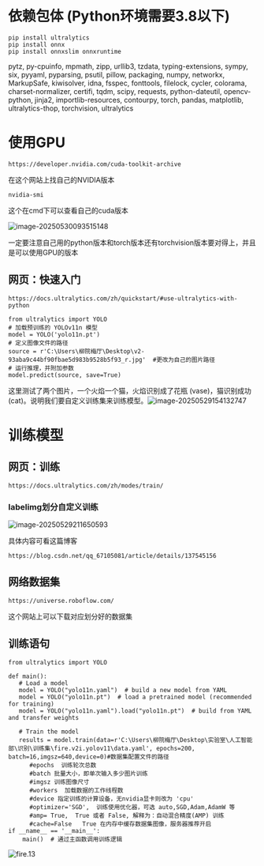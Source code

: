 # 依赖包体 (Python环境需要3.8以下)

```
pip install ultralytics
pip install onnx
pip install onnxslim onnxruntime
```

pytz, py-cpuinfo, mpmath, zipp, urllib3, tzdata, typing-extensions, sympy, six, pyyaml, pyparsing, psutil, pillow, packaging, numpy, networkx, MarkupSafe, kiwisolver, idna, fsspec, fonttools, filelock, cycler, colorama, charset-normalizer, certifi, tqdm, scipy, requests, python-dateutil, opencv-python, jinja2, importlib-resources, contourpy, torch, pandas, matplotlib, ultralytics-thop, torchvision, ultralytics

# 使用GPU

```
https://developer.nvidia.com/cuda-toolkit-archive
```

在这个网站上找自己的NVIDIA版本

```
nvidia-smi
```

这个在cmd下可以查看自己的cuda版本

![image-20250530093515148](C:\Users\柳院梅厅\AppData\Roaming\Typora\typora-user-images\image-20250530093515148.png)

一定要注意自己用的python版本和torch版本还有torchvision版本要对得上，并且是可以使用GPU的版本

## 网页：快速入门

```
https://docs.ultralytics.com/zh/quickstart/#use-ultralytics-with-python
```

```
from ultralytics import YOLO
# 加载预训练的 YOLOv11n 模型
model = YOLO('yolo11n.pt')
# 定义图像文件的路径
source = r'C:\Users\柳院梅厅\Desktop\v2-93aba9c44bf90fbae5d983b9528b5f93_r.jpg'  #更改为自己的图片路径
# 运行推理，并附加参数
model.predict(source, save=True)
```

这里测试了两个图片，一个火焰一个猫，火焰识别成了花瓶 (vase)，猫识别成功 (cat)。说明我们要自定义训练集来训练模型。![image-20250529154132747](C:\Users\柳院梅厅\AppData\Roaming\Typora\typora-user-images\image-20250529154132747.png)

# 训练模型

## 网页：训练

```
https://docs.ultralytics.com/zh/modes/train/
```

### labelimg划分自定义训练

![image-20250529211650593](C:\Users\柳院梅厅\AppData\Roaming\Typora\typora-user-images\image-20250529211650593.png)

具体内容可看这篇博客

```
https://blog.csdn.net/qq_67105081/article/details/137545156
```

## 网络数据集

```
https://universe.roboflow.com/
```

这个网站上可以下载对应划分好的数据集

## 训练语句

```
from ultralytics import YOLO

def main():
   # Load a model
   model = YOLO("yolo11n.yaml")  # build a new model from YAML
   model = YOLO("yolo11n.pt")  # load a pretrained model (recommended for training)
   model = YOLO("yolo11n.yaml").load("yolo11n.pt")  # build from YAML and transfer weights

   # Train the model
   results = model.train(data=r'C:\Users\柳院梅厅\Desktop\实验室\人工智能部\识别\训练集\fire.v2i.yolov11\data.yaml', epochs=200, batch=16,imgsz=640,device=0)#数据集配置文件的路径
      #epochs  训练轮次总数
      #batch 批量大小，即单次输入多少图片训练
      #imgsz 训练图像尺寸
      #workers  加载数据的工作线程数
      #device 指定训练的计算设备，无nvidia显卡则改为 'cpu'
      #optimizer='SGD',  训练使用优化器，可选 auto,SGD,Adam,AdamW 等
      #amp= True,  True 或者 False, 解释为：自动混合精度(AMP) 训练
      #cache=False   True 在内存中缓存数据集图像，服务器推荐开启
if __name__ == '__main__':
    main()  # 通过主函数调用训练逻辑
```

![fire.13](C:\Users\柳院梅厅\Desktop\实验室\人工智能部\识别\runs\detect\predict\fire.13.jpg)

